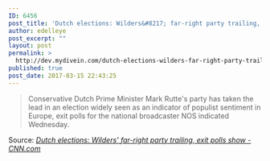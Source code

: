 ```yaml
---
ID: 6456
post_title: 'Dutch elections: Wilders&#8217; far-right party trailing, exit polls show &#8211; CNN.com'
author: edelleye
post_excerpt: ""
layout: post
permalink: >
  http://dev.mydivein.com/dutch-elections-wilders-far-right-party-trailing-exit-polls-show-cnn-com/
published: true
post_date: 2017-03-15 22:43:25
---
```

<blockquote><a href="http://www.cnn.com/2017/03/15/europe/netherlands-dutch-elections/index.html"><img class="alignnone size-full" src="https://dev.mydivein.com/wp-content/uploads/2017/03/170310102418-geert-wilders-1-exlarge-169.jpg" alt="" /></a>Conservative Dutch Prime Minister Mark Rutte's party has taken the lead in an election widely seen as an indicator of populist sentiment in Europe, exit polls for the national broadcaster NOS indicated Wednesday.</blockquote>
Source: <em><a href="http://www.cnn.com/2017/03/15/europe/netherlands-dutch-elections/index.html">Dutch elections: Wilders' far-right party trailing, exit polls show - CNN.com</a></em>